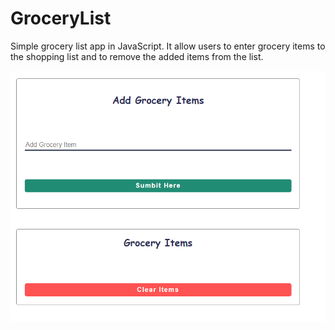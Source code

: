 # GroceryList

 Simple grocery list app in JavaScript. 
 It allow users to enter grocery items to the shopping list and to remove the added items from the list.

<img src="Grocery list.png"/>
